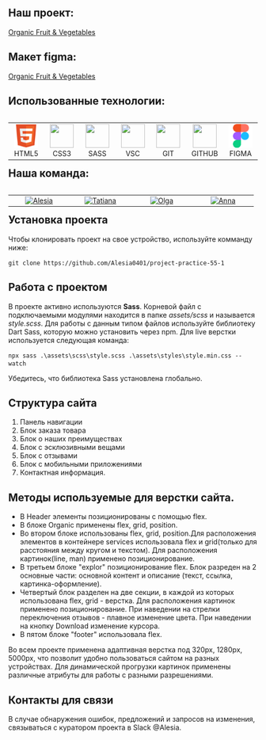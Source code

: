 ## Наш проект:

<a alt="Link" href="https://alesia0401.github.io/project-practice-55-1/">Organic Fruit & Vegetables</a>

## Макет figma:

<a alt="Link" href="https://www.figma.com/file/YasVj3iKyhlHfL5pob9Pbo/organic-food-%2B-(Copy)?t=ziVN0v2mBLHddWVp-0">Organic Fruit & Vegetables</a>

## Использованные технологии:

<table  align="left">
  <tr>
    <td align="center" width="96">
      <a href="#sssheina-tech">
        <img src="https://github.com/devicons/devicon/blob/master/icons/html5/html5-original.svg" title="HTML5" alt="HTML" width="48" height="48"/>
      </a>
      <br>HTML5
    </td>
    <td align="center" width="96">
      <a href="#sssheina-tech">
       <img src="https://cdn.jsdelivr.net/gh/devicons/devicon/icons/css3/css3-original.svg" width="48" height="48"/>
      </a>
      <br>CSS3
    </td>
    <td align="center" width="96">
      <a href="#sssheina-tech">
        <img src="https://cdn.jsdelivr.net/gh/devicons/devicon/icons/sass/sass-original.svg" width="48" height="48"/>
      </a>
      <br>SASS
    </td>
    <td align="center"  width="96">
      <a href="#sssheina-tech">
        <img src="https://cdn.jsdelivr.net/gh/devicons/devicon/icons/vscode/vscode-original.svg"  width="48" height="48"/>
      </a>
      <br>VSC
    </td>
    <td align="center" width="96">
      <a href="#sssheina-tech" >
        <img src="https://cdn.jsdelivr.net/gh/devicons/devicon/icons/git/git-original.svg"  width="48" height="48"/>
      </a>
      <br>GIT
    </td>
    <td align="center" width="96"> 
      <a href="#sssheina-tech" >
        <img src="https://cdn.jsdelivr.net/gh/devicons/devicon/icons/github/github-original.svg" width="48" height="48"/>
      </a>
      <br>GITHUB
    </td> 
    <td align="center"  width="96">
      <a href="#sssheina-tech">
        <img src="https://github.com/devicons/devicon/blob/master/icons/figma/figma-original.svg" title="Bootstrap" **alt="Figma"  width="48" height="48"/>
      </a>
      <br>FIGMA
    </td>
  </tr>
</table>
<br>

## Наша команда:

<table  align="left">
  <tr>
    <td align="center" width="110">
      <a href="https://github.com/Alesia0401">
    <img alt="Alesia" src="https://img.shields.io/badge/-Alesia-blue?style=for-the-badge&logo=github&logoColor=white" />
  </a>
    </td>
    <td align="center" width="110">
      <a href="https://github.com/Tatiana-Bessoltseva">
    <img alt="Tatiana" src="https://img.shields.io/badge/-Tatiana-red?style=for-the-badge&logo=github&logoColor=white" />
  </a>
    </td>
    <td align="center" width="110">
      <a href="https://github.com/o-kova">
    <img alt="Olga" src="https://img.shields.io/badge/-Olga-green?style=for-the-badge&logo=github&logoColor=white" />
  </a>
    </td>
    <td align="center" width="110">
      <a href="https://github.com/anna-7nova">
    <img alt="Anna" src="https://img.shields.io/badge/-Anna-yellow?style=for-the-badge&logo=github&logoColor=white" />
  </a>
    </td>
  </tr>
</table>

## Установка проекта
Чтобы клонировать проект на свое устройство, используйте комманду ниже:
```
git clone https://github.com/Alesia0401/project-practice-55-1
```
## Работа с проектом
В проекте активно используются **Sass**. Корневой файл с подключаемыми модулями находится в папке *assets/scss*  и называется *style.scss*.
Для работы с данным типом файлов используйте библиотеку Dart Sass, которую можно установить через npm. Для live верстки используется следующая команда:
```
npx sass .\assets\scss\style.scss .\assets\styles\style.min.css --watch
```
Убедитесь, что библиотека Sass установлена глобально.

## Структура сайта
1. Панель навигации
2. Блок заказа товара
3. Блок о наших преимуществах
4. Блок с эсклюзивными вещами
5. Блок с отзывами
6. Блок с мобильными приложениями
7. Контактная информация.

## Методы используемые для верстки сайта.
* В Header элементы позиционированы с помощью flex.
* В блоке Organic применены flex, grid, position.
* Во втором блоке использованы flex, grid, position.Для расположения элементов в контейнере services использовала flex и grid(только для расстояния между кругом и текстом). Для расположения картинок(line, man) применено позиционирование.
* В третьем блоке "explor" позиционирование flex. Блок разреден на 2 основные части: основной контент и описание (текст, ссылка, картинка-оформление).
* Четвертый блок разделен на две секции, в каждой из которых использована flex, grid - верстка. Для расположения картинок применено позиционирование.
При наведении на стрелки переключения отзывов - плавное изменение цвета.
При наведении на кнопку Download изменение курсора.
* В пятом блоке "footer" использовала flex.

Во всем проекте применена адаптивная верстка под 320px, 1280px, 5000px, что позволит удобно пользоваться сайтом на разных устройствах.
Для динамической прогрузки картинок применены различные атрибуты для работы с разными разрешениями.

## Контакты для связи
В случае обнаружения ошибок, предложений и запросов на изменения, связываться с куратором проекта в Slack @Alesia.
